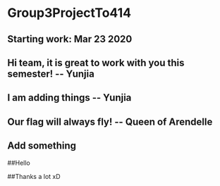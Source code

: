 # Group3ProjectTo414

## Starting work: Mar 23 2020
## Hi team, it is great to work with you this semester! -- Yunjia

## I am adding things -- Yunjia

## Our flag will always fly! -- Queen of Arendelle

## Add something

##Hello

##Thanks a lot xD
